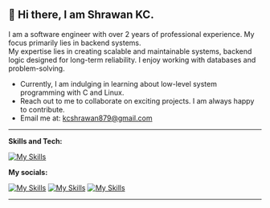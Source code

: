 ## 👋 Hi there, I am Shrawan KC.

 I am a software engineer with over 2 years of professional experience. My focus primarily lies in backend systems. <br>
 My expertise lies in creating scalable and maintainable systems, backend logic designed for long-term reliability.
 I enjoy working with databases and problem-solving.
 

- Currently, I am indulging in learning about low-level system programming with C and Linux.
- Reach out to me to collaborate on exciting projects. I am always happy to contribute.  
- Email me at: kcshrawan879@gmail.com

 <hr>
 
 **Skills and Tech:**
 
 [![My Skills](https://skillicons.dev/icons?i=ts,go,python,c,laravel,react,mysql,postgresql,redis,docker,express,nodejs,nestjs)](https://skillicons.dev)

 **My socials:**

[![My Skills](https://skillicons.dev/icons?i=instagram)](https://x.com/shrawankc_) [![My Skills](https://skillicons.dev/icons?i=linkedin)](https://linkedin.com/in/shrawankc)
[![My Skills](https://skillicons.dev/icons?i=twitter)](https://x.com/shrawankc_)

 <hr>
<!---
shrawankc11/shrawankc11 is a ✨ special ✨ repository because its `README.md` (this file) appears on your GitHub profile.
You can click the Preview link to view your changes.
--->
